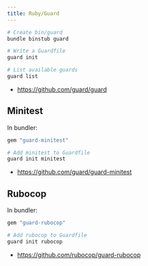 ```yaml
---
title: Ruby/Guard
---
```


```bash
# Create bin/guard
bundle binstub guard

# Write a Guardfile
guard init

# List available guards
guard list
```

- <https://github.com/guard/guard>

## Minitest

In bundler:

```ruby
gem "guard-minitest"
```

```bash
# Add minitest to Guardfile
guard init minitest
```

- <https://github.com/guard/guard-minitest>

## Rubocop

In bundler:

```ruby
gem "guard-rubocop"
```

```bash
# Add rubocop to Guardfile
guard init rubocop
```

- <https://github.com/rubocop/guard-rubocop>
